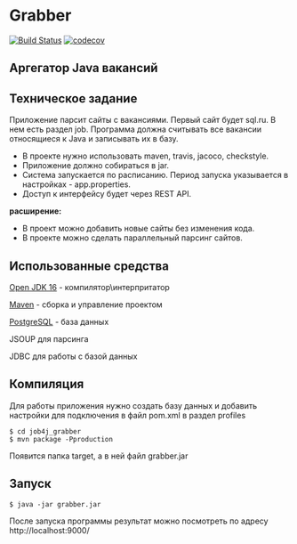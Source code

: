 # Grabber
[![Build Status](https://travis-ci.com/ValeraDanilov/job4j_grabber.svg?branch=main)](https://travis-ci.com/ValeraDanilov/job4j_grabber)
[![codecov](https://codecov.io/gh/ValeraDanilov/job4j_grabber/branch/main/graph/badge.svg)](https://codecov.io/gh/ValeraDanilov/job4j_grabber)

<h2> Аргегатор Java вакансий</h2>

<h2>Техническое задание</h2>
<p>Приложение парсит сайты с вакансиями. Первый сайт будет sql.ru. В нем есть раздел job. Программа должна считывать все вакансии относящиеся к Java и записывать их в базу.</p>
<ul>
  <li>В проекте нужно использовать maven, travis, jacoco, checkstyle.</li>
  <li>Приложение должно собираться в jar.</li>
  <li>Система запускается по расписанию. Период запуска указывается в настройках - app.properties.</li>
  <li>Доступ к интерфейсу будет через REST API.</li>
</ul>
<p><strong>расширение:</strong></p>
<ul>
  <li>В проект можно добавить новые сайты без изменения кода.</li>
  <li>В проекте можно сделать параллельный парсинг сайтов.</li>
</ul>

<h2>Использованные средства</h2>
<p><a href="https://www.oracle.com/java/technologies/javase-jdk15-downloads.html">Open JDK 16</a> - компилятор\интерпритатор</p>
<p><a href="http://maven.apache.org/index.html">Maven</a> - сборка и управление проектом</p>
<p><a href="https://www.postgresql.org/download/">PostgreSQL</a> - база данных</p>
<p>JSOUP для парсинга</p>
<p>JDBC для работы с базой данных</p>

<h2>Компиляция</h2>
<p>Для работы приложения нужно создать базу данных и добавить настройки для подключения в файл pom.xml 
в раздел profiles</p>
<pre>
<code>$ cd job4j_grabber
$ mvn package -Pproduction</code>
</pre>
Появится папка target, a в ней файл grabber.jar

<h2>Запуск</h2>
<pre>
<code>$ java -jar grabber.jar</code>
</pre>
<p>После запуска программы результат можно посмотреть по адресу http://localhost:9000/</p>